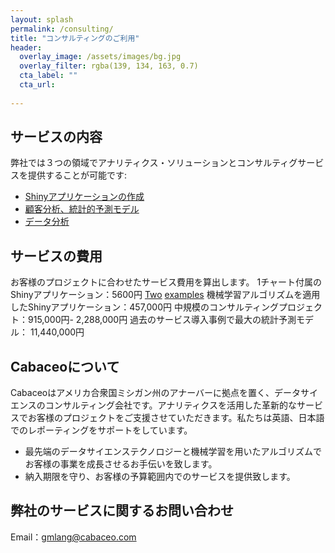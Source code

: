 ```yaml
---
layout: splash
permalink: /consulting/
title: "コンサルティングのご利用"
header:
  overlay_image: /assets/images/bg.jpg
  overlay_filter: rgba(139, 134, 163, 0.7)
  cta_label: ""
  cta_url: 
          
---
```


## サービスの内容
弊社では３つの領域でアナリティクス・ソリューションとコンサルティグサービスを提供することが可能です:

* [Shinyアプリケーションの作成](/shiny/)
* [顧客分析、統計的予測モデル](/prediction/)
* [データ分析](/data-analysis/)

## サービスの費用
お客様のプロジェクトに合わせたサービス費用を算出します。
1チャート付属のShinyアプリケーション：5600円 [Two](https://cabaceo.com/shiller-pe/) [examples](https://cabaceo.com/berkshire-vs-sp500/)
機械学習アルゴリズムを適用したShinyアプリケーション：457,000円
中規模のコンサルティングプロジェクト：915,000円- 2,288,000円
過去のサービス導入事例で最大の統計予測モデル： 11,440,000円  

## Cabaceoについて
Cabaceoはアメリカ合衆国ミシガン州のアナーバーに拠点を置く、データサイエンスのコンサルティング会社です。アナリティクスを活用した革新的なサービスでお客様のプロジェクトをご支援させていただきます。私たちは英語、日本語でのレポーティングをサポートをしています。

* 最先端のデータサイエンステクノロジーと機械学習を用いたアルゴリズムでお客様の事業を成長させるお手伝いを致します。
* 納入期限を守り、お客様の予算範囲内でのサービスを提供致します。

## 弊社のサービスに関するお問い合わせ
Email：gmlang@cabaceo.com﻿



